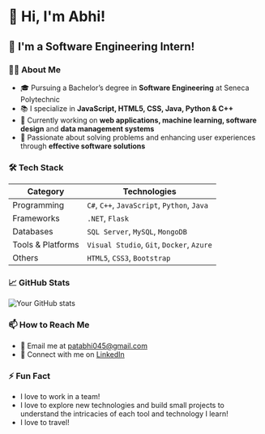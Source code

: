 
<!--
**Abhibhi-03/Abhibhi-03** is a ✨ _special_ ✨ repository because its `README.md` (this file) appears on your GitHub profile.

Here are some ideas to get you started:

- 🔭 I’m currently working on ...
- 🌱 I’m currently learning ...
- 👯 I’m looking to collaborate on ...
- 🤔 I’m looking for help with ...
- 💬 Ask me about ...
- 📫 How to reach me: ...
- 😄 Pronouns: ...
- ⚡ Fun fact: ...
-->

# 👋 Hi, I'm Abhi!

## 🌱 I'm a Software Engineering Intern!

### 👨‍💻 About Me
- 🎓 Pursuing a Bachelor’s degree in **Software Engineering** at Seneca Polytechnic
- 📚 I specialize in **JavaScript, HTML5, CSS, Java, Python & C++**
- 🔭 Currently working on **web applications, machine learning, software design** and **data management systems**
- 🌟 Passionate about solving problems and enhancing user experiences through **effective software solutions**

### 🛠 Tech Stack

| Category         | Technologies                                          |
|------------------|-------------------------------------------------------|
| Programming      | `C#`, `C++`, `JavaScript`, `Python`, `Java`           |
| Frameworks       | `.NET`, `Flask`                                       |
| Databases        | `SQL Server`, `MySQL`, `MongoDB`                      |
| Tools & Platforms| `Visual Studio`, `Git`, `Docker`, `Azure`             |
| Others           | `HTML5`, `CSS3`, `Bootstrap`                          |

### 📈 GitHub Stats

![Your GitHub stats](https://github-readme-stats.vercel.app/api?username=Abhibhi-03&show_icons=true&theme=tokyonight)

### 📫 How to Reach Me

- 📧 Email me at [patabhi045@gmail.com](mailto:patabhi045@gmail.com)
- 💼 Connect with me on [LinkedIn](https://www.linkedin.com/in/abhi-patel-565301251/)

### ⚡ Fun Fact

- I love to work in a team!
- I love to explore new technologies and build small projects to understand the intricacies of each tool and technology I learn!
- I love to travel!

